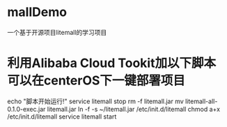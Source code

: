 # mallDemo
一个基于开源项目litemall的学习项目


# 利用Alibaba Cloud Tookit加以下脚本可以在centerOS下一键部署项目


echo "脚本开始运行!"
service litemall stop
rm -f litemall.jar
mv litemall-all-0.1.0-exec.jar litemall.jar
ln -f -s ~/litemall.jar /etc/init.d/litemall
chmod a+x /etc/init.d/litemall
service litemall start
